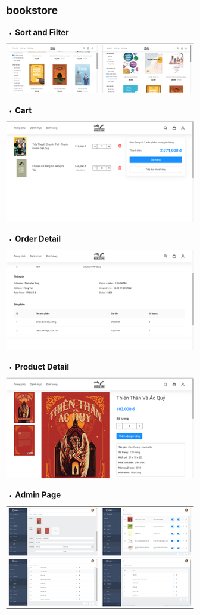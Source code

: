 # bookstore
* ## Sort and Filter
![Product page](image/1.PNG) | ![Product page](image/6.PNG)
:------------------------:|:-------------------------:


* ## Cart
![Product page](image/2.PNG)


* ## Order Detail
![Product page](image/9.PNG)


* ## Product Detail
![Product page](image/4.PNG)


* ## Admin Page
![Product page](image/3.PNG) | ![Product page](image/5.PNG)
:------------------------:|:-------------------------:
![Product page](image/7.PNG) | ![Product page](image/8.PNG)


